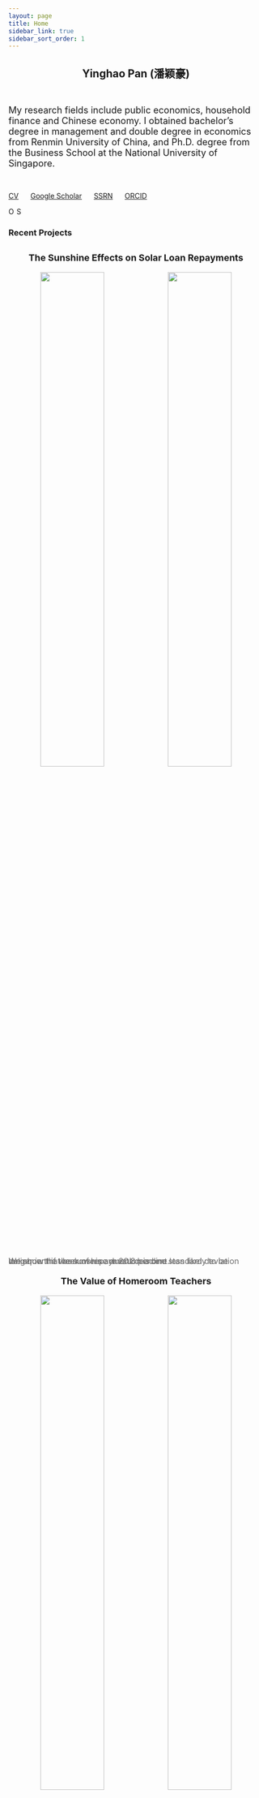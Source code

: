 ```yaml
---
layout: page
title: Home
sidebar_link: true
sidebar_sort_order: 1
---
```



## <center> Yinghao Pan (潘颖豪) </center>

<br>

<font size="4"> My research fields include public economics, household finance and Chinese economy. I obtained bachelor&rsquo;s degree in management and double degree in economics from Renmin University of China, and Ph.D. degree from the Business School at the National University of Singapore.<br>
</font>

<br>

[CV](https://yinghaopan.com/cv/) &nbsp;&nbsp;&nbsp;&nbsp; [Google Scholar](https://scholar.google.com/citations?user=d8OG-4UAAAAJ&hl=en) &nbsp;&nbsp;&nbsp;&nbsp;  [SSRN]() &nbsp;&nbsp;&nbsp;&nbsp;  [ORCID](https://orcid.org/0000-0002-4363-9619) 

<span id="badgeCont602"><script type="text/javascript" src="https://publons.com/mashlets?el=badgeCont602&rid=AAM-8200-2021&size=small"></script></span> <a href="https://orcid.org/0000-0002-4363-9619"><img alt="ORCID logo" src="https://info.orcid.org/wp-content/uploads/2019/11/orcid_16x16.png" width="16" height="16" style='float: left'/></a> <a href="https://papers.ssrn.com/sol3/cf_dev/AbsByAuth.cfm?per_id=2959716"><img alt="SSRN logo" src="https://user-images.githubusercontent.com/5304060/27064732-77176da8-4fbe-11e7-8c9b-02da0c6be16c.jpg" width="16" height="16" style='float: left'/></a>

<br>


### Recent Projects


<h2 class="wsite-content-title" style="text-align:center;"><font  size="4">The Sunshine Effects on Solar Loan Repayments</font></h2>
<center class="half">
	 <a href="https://papers.ssrn.com/sol3/papers.cfm?abstract_id=3939686"><img src="/assets/2.png" style='float: left;width:50%'/></a> <a href="https://papers.ssrn.com/sol3/papers.cfm?abstract_id=3939686"><img src="/assets/1.png" style='float: left;width:50%'/></a>  
</center>
<font color="#707070" size="3" style="line-height:0;"> We show that borrowers are 20.8 percent less likely to be delinquent if the sunshine duration is one standard deviation longer in the week of repayment deadline.  </font>


<h2 class="wsite-content-title" style="text-align:center;"><font  size="4">The Value of Homeroom Teachers</font></h2>
<center class="half">
	 <a href="https://papers.ssrn.com/sol3/papers.cfm?abstract_id=3803728"><img src="/assets/3.png" style='float: left;width:50%'/></a> <a href="https://papers.ssrn.com/sol3/papers.cfm?abstract_id=3803728"><img src="/assets/4.png" style='float: left;width:50%'/></a>  
</center>
<font color="#707070"  size="3" style="line-height:0;"> Having a more experienced or female homeroom teacher(HRT) with additional classroom management duties significantly improves students' test scores and cognitive and noncognitive abilities.</font>


<h2 class="wsite-content-title" style="text-align:center;"><font  size="4">Permanent versus Transitory Income Increases</font></h2>
<center class="half">
	 <a href=""><img src="/assets/5.png" style='float: left;width:50%'/></a> <a href=""><img src="/assets/6.png" style='float: left;width:50%'/></a>  
</center>
<font color="#707070"  size="3" style="line-height:0;"> Exploring the prefectural policies that permanently and temporarily increase pension income in urban China, the event study yields an estimate of marginal propensity to consume (MPC) being 0.64 to 0.78 for permanent income but 0.05 to 0.12 for transitory income.</font>

